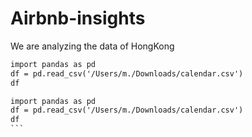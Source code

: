 # Airbnb-insights
We are analyzing the data of HongKong
```diff
import pandas as pd
df = pd.read_csv('/Users/m./Downloads/calendar.csv')
df
```

````diff
import pandas as pd
df = pd.read_csv('/Users/m./Downloads/calendar.csv')
df
```

